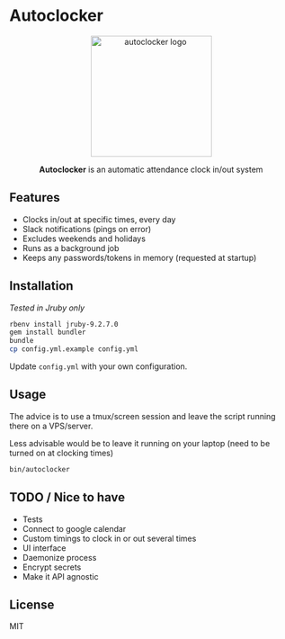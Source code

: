 # Autoclocker

<div align="center">
  <img width="215" src="https://i.imgur.com/LQxThih.gif" alt="autoclocker logo" />
  
  **Autoclocker** is an automatic attendance clock in/out system
</div>

## Features

* Clocks in/out at specific times, every day
* Slack notifications (pings on error)
* Excludes weekends and holidays
* Runs as a background job
* Keeps any passwords/tokens in memory (requested at startup)

## Installation

*Tested in Jruby only*

```bash
rbenv install jruby-9.2.7.0
gem install bundler
bundle
cp config.yml.example config.yml

```

Update `config.yml` with your own configuration.

## Usage

The advice is to use a tmux/screen session and leave the script running there on a VPS/server.

Less advisable would be to leave it running on your laptop (need to be turned on at clocking times)

```bash
bin/autoclocker
```

## TODO / Nice to have

* Tests
* Connect to google calendar
* Custom timings to clock in or out several times
* UI interface
* Daemonize process
* Encrypt secrets
* Make it API agnostic

## License

MIT
